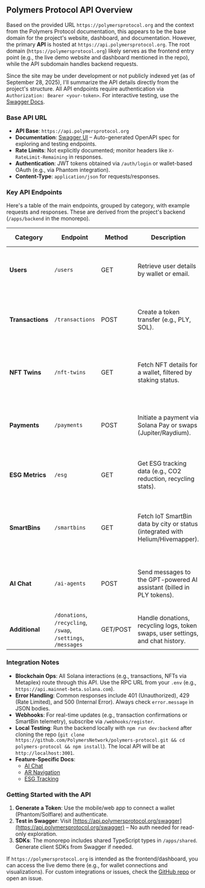 ## Polymers Protocol API Overview

Based on the provided URL `https://polymersprotocol.org` and the context from the Polymers Protocol documentation, this appears to be the base domain for the project's website, dashboard, and documentation. However, the primary **API** is hosted at `https://api.polymersprotocol.org`. The root domain (`https://polymersprotocol.org`) likely serves as the frontend entry point (e.g., the live demo website and dashboard mentioned in the repo), while the API subdomain handles backend requests.

Since the site may be under development or not publicly indexed yet (as of September 28, 2025), I'll summarize the API details directly from the project's structure. All API endpoints require authentication via `Authorization: Bearer <your-token>`. For interactive testing, use the [Swagger Docs](https://api.polymersprotocol.org/swagger).

### Base API URL
- **API Base**: `https://api.polymersprotocol.org`
- **Documentation**: [Swagger UI](https://api.polymersprotocol.org/swagger) – Auto-generated OpenAPI spec for exploring and testing endpoints.
- **Rate Limits**: Not explicitly documented; monitor headers like `X-RateLimit-Remaining` in responses.
- **Authentication**: JWT tokens obtained via `/auth/login` or wallet-based OAuth (e.g., via Phantom integration).
- **Content-Type**: `application/json` for requests/responses.

### Key API Endpoints
Here's a table of the main endpoints, grouped by category, with example requests and responses. These are derived from the project's backend (`/apps/backend` in the monorepo).

| Category       | Endpoint                  | Method | Description                                                                 | Example Request                                                                 | Example Response (Status) |
|----------------|---------------------------|--------|-----------------------------------------------------------------------------|---------------------------------------------------------------------------------|---------------------------|
| **Users**     | `/users`                 | GET   | Retrieve user details by wallet or email.                                   | `curl -X GET "https://api.polymersprotocol.org/users?wallet=5Hb...xYz&limit=10" -H "Authorization: Bearer <token>"` | `{"users": [{"id": "user_123", "wallet": "5Hb...xYz", "email": "user@example.com", "createdAt": "2025-09-26T08:06:00Z", "role": "user"}]}` (200) |
| **Transactions** | `/transactions`        | POST  | Create a token transfer (e.g., PLY, SOL).                                   | `curl -X POST https://api.polymersprotocol.org/transactions -H "Authorization: Bearer <token>" -H "Content-Type: application/json" -d '{"wallet":"5Hb...xYz","amount":100,"token":"PLY","recipient":"7Jk...aBc"}'` | `{"transactionId": "txn_456", "status": "confirmed", "amount": 100, "token": "PLY", "timestamp": "2025-09-26T08:06:00Z", "signature": "5xY...zQw"}` (201) |
| **NFT Twins** | `/nft-twins`             | GET   | Fetch NFT details for a wallet, filtered by staking status.                 | `curl -X GET "https://api.polymersprotocol.org/nft-twins?wallet=5Hb...xYz&staked=true" -H "Authorization: Bearer <token>"` | `{"nfts": [{"id": "nft_789", "owner": "5Hb...xYz", "name": "EcoTwin #001", "staked": true, "rewards": 50000, "evolutionLevel": 2}]}` (200) |
| **Payments**  | `/payments`              | POST  | Initiate a payment via Solana Pay or swaps (Jupiter/Raydium).               | `curl -X POST https://api.polymersprotocol.org/payments -H "Authorization: Bearer <token>" -H "Content-Type: application/json" -d '{"wallet":"5Hb...xYz","amount":50,"token":"USDC","method":"solana-pay","recipient":"7Jk...aBc"}'` | `{"paymentId": "pay_123", "status": "pending", "amount": 50, "token": "USDC", "timestamp": "2025-09-26T08:06:00Z", "transactionSignature": "4xY...pQr"}` (201) |
| **ESG Metrics**| `/esg`                   | GET   | Get ESG tracking data (e.g., CO2 reduction, recycling stats).               | `curl -X GET "https://api.polymersprotocol.org/esg?wallet=5Hb...xYz" -H "Authorization: Bearer <token>"` | `{"esg": {"wallet": "5Hb...xYz", "plasticCollected": 25.5, "co2Reduced": 10.2, "recyclingCount": 15, "cityRank": 3}}` (200) |
| **SmartBins** | `/smartbins`             | GET   | Fetch IoT SmartBin data by city or status (integrated with Helium/Hivemapper). | `curl -X GET "https://api.polymersprotocol.org/smartbins?city=NewYork&status=operational" -H "Authorization: Bearer <token>"` | `{"smartbins": [{"id": "bin_456", "location": {"lat": 40.7128, "lng": -74.0060}, "fillLevel": 75, "status": "operational", "lastUpdated": "2025-09-26T08:06:00Z"}]}` (200) |
| **AI Chat**   | `/ai-agents`             | POST  | Send messages to the GPT-powered AI assistant (billed in PLY tokens).       | `curl -X POST https://api.polymersprotocol.org/ai-agents -H "Authorization: Bearer <token>" -H "Content-Type: application/json" -d '{"wallet":"5Hb...xYz","message":"What is my recycling impact?"}'` | `{"messageId": "msg_789", "response": "You’ve recycled 25.5kg of plastic, reducing CO2 by 10.2kg!", "remainingMessages": 8, "timestamp": "2025-09-26T08:06:00Z"}` (201) |
| **Additional** | `/donations`, `/recycling`, `/swap`, `/settings`, `/messages` | GET/POST | Handle donations, recycling logs, token swaps, user settings, and chat history. | Varies; see Swagger for params.                                                 | Varies (200/201)         |

### Integration Notes
- **Blockchain Ops**: All Solana interactions (e.g., transactions, NFTs via Metaplex) route through this API. Use the RPC URL from your `.env` (e.g., `https://api.mainnet-beta.solana.com`).
- **Error Handling**: Common responses include 401 (Unauthorized), 429 (Rate Limited), and 500 (Internal Error). Always check `error.message` in JSON bodies.
- **Webhooks**: For real-time updates (e.g., transaction confirmations or SmartBin telemetry), subscribe via `/webhooks/register`.
- **Local Testing**: Run the backend locally with `npm run dev:backend` after cloning the repo (`git clone https://github.com/PolymersNetwork/polymers-protocol.git && cd polymers-protocol && npm install`). The local API will be at `http://localhost:3001`.
- **Feature-Specific Docs**:
  - [AI Chat](https://docs.polymersprotocol.org/ai)
  - [AR Navigation](https://docs.polymersprotocol.org/ar)
  - [ESG Tracking](https://docs.polymersprotocol.org/esg)

### Getting Started with the API
1. **Generate a Token**: Use the mobile/web app to connect a wallet (Phantom/Solflare) and authenticate.
2. **Test in Swagger**: Visit [https://api.polymersprotocol.org/swagger](https://api.polymersprotocol.org/swagger) – No auth needed for read-only exploration.
3. **SDKs**: The monorepo includes shared TypeScript types in `/apps/shared`. Generate client SDKs from Swagger if needed.

If `https://polymersprotocol.org` is intended as the frontend/dashboard, you can access the live demo there (e.g., for wallet connections and visualizations). For custom integrations or issues, check the [GitHub repo](https://github.com/PolymersNetwork/polymers-protocol) or open an issue.
